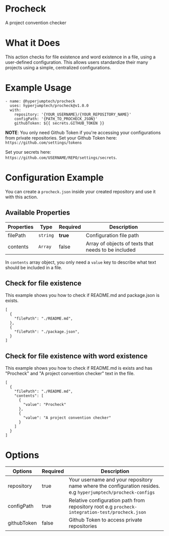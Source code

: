 # Procheck

A project convention checker

# What it Does

This action checks for file existence and word existence in a file, using a user-defined configuration. This allows users standardize their many projects using a simple, centralized configurations.

# Example Usage

```
- name: @hyperjumptech/procheck
  uses: hyperjumptech/procheck@v1.0.0
  with:
    repository: '{YOUR_USERNAME}/{YOUR_REPOSITORY_NAME}'
    configPath: '{PATH_TO_PROCHECK_JSON}'
    githubToken: ${{ secrets.GITHUB_TOKEN }}
```

**NOTE**: You only need Github Token if you're accessing your configurations from private repositories. Set your Github Token here: `https://github.com/settings/tokens`

Set your secrets here: `https://github.com/USERNAME/REPO/settings/secrets`.

# Configuration Example

You can create a `procheck.json` inside your created repository and use it with this action.

## Available Properties

| Properties | Type     | Required | Description                                         |
| ---------- | -------- | -------- | --------------------------------------------------- |
| filePath   | `string` | **true** | Configuration file path                             |
| contents   | `Array`  | false    | Array of objects of texts that needs to be included |

In `contents` array object, you only need a `value` key to describe what text should be included in a file.

## Check for file existence

This example shows you how to check if README.md and package.json is exists.

```
[
  {
    "filePath": "./README.md",
  },
  {
    "filePath": "./package.json",
  }
]
```

## Check for file existence with word existence

This example shows you how to check if README.md is exists and has "Procheck" and "A project convention checker" text in the file.

```
[
  {
    "filePath": "./README.md",
    "contents": [
      {
        "value": "Procheck"
      },
      {
        "value": "A project convention checker"
      }
    ]
  }
]
```

# Options

| Options     | Required | Description                                                                                                  |
| ----------- | -------- | ------------------------------------------------------------------------------------------------------------ |
| repository  | true     | Your username and your repository name where the configuration resides. e.g `hyperjumptech/procheck-configs` |
| configPath  | true     | Relative configuration path from repository root e.g `procheck-integration-test/procheck.json`               |
| githubToken | false    | Github Token to access private repositories                                                                  |
